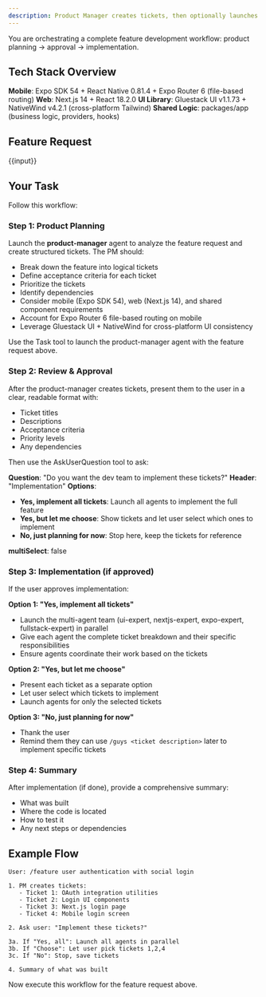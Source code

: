 ```yaml
---
description: Product Manager creates tickets, then optionally launches dev team to implement
---
```


You are orchestrating a complete feature development workflow: product planning → approval → implementation.

## Tech Stack Overview

**Mobile**: Expo SDK 54 + React Native 0.81.4 + Expo Router 6 (file-based routing)
**Web**: Next.js 14 + React 18.2.0
**UI Library**: Gluestack UI v1.1.73 + NativeWind v4.2.1 (cross-platform Tailwind)
**Shared Logic**: packages/app (business logic, providers, hooks)

## Feature Request

{{input}}

## Your Task

Follow this workflow:

### Step 1: Product Planning

Launch the **product-manager** agent to analyze the feature request and create structured tickets. The PM should:
- Break down the feature into logical tickets
- Define acceptance criteria for each ticket
- Prioritize the tickets
- Identify dependencies
- Consider mobile (Expo SDK 54), web (Next.js 14), and shared component requirements
- Account for Expo Router 6 file-based routing on mobile
- Leverage Gluestack UI + NativeWind for cross-platform UI consistency

Use the Task tool to launch the product-manager agent with the feature request above.

### Step 2: Review & Approval

After the product-manager creates tickets, present them to the user in a clear, readable format with:
- Ticket titles
- Descriptions
- Acceptance criteria
- Priority levels
- Any dependencies

Then use the AskUserQuestion tool to ask:

**Question**: "Do you want the dev team to implement these tickets?"
**Header**: "Implementation"
**Options**:
- **Yes, implement all tickets**: Launch all agents to implement the full feature
- **Yes, but let me choose**: Show tickets and let user select which ones to implement
- **No, just planning for now**: Stop here, keep the tickets for reference

**multiSelect**: false

### Step 3: Implementation (if approved)

If the user approves implementation:

**Option 1: "Yes, implement all tickets"**
- Launch the multi-agent team (ui-expert, nextjs-expert, expo-expert, fullstack-expert) in parallel
- Give each agent the complete ticket breakdown and their specific responsibilities
- Ensure agents coordinate their work based on the tickets

**Option 2: "Yes, but let me choose"**
- Present each ticket as a separate option
- Let user select which tickets to implement
- Launch agents for only the selected tickets

**Option 3: "No, just planning for now"**
- Thank the user
- Remind them they can use `/guys <ticket description>` later to implement specific tickets

### Step 4: Summary

After implementation (if done), provide a comprehensive summary:
- What was built
- Where the code is located
- How to test it
- Any next steps or dependencies

## Example Flow

```
User: /feature user authentication with social login

1. PM creates tickets:
   - Ticket 1: OAuth integration utilities
   - Ticket 2: Login UI components
   - Ticket 3: Next.js login page
   - Ticket 4: Mobile login screen

2. Ask user: "Implement these tickets?"

3a. If "Yes, all": Launch all agents in parallel
3b. If "Choose": Let user pick tickets 1,2,4
3c. If "No": Stop, save tickets

4. Summary of what was built
```

Now execute this workflow for the feature request above.
